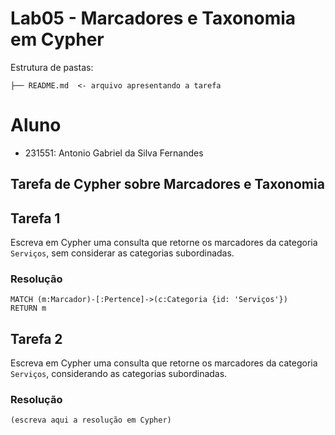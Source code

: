 # Lab05 - Marcadores e Taxonomia em Cypher

Estrutura de pastas:

~~~
├── README.md  <- arquivo apresentando a tarefa
~~~

# Aluno
* 231551: Antonio Gabriel da Silva Fernandes

## Tarefa de Cypher sobre Marcadores e Taxonomia

## Tarefa 1

Escreva em Cypher uma consulta que retorne os marcadores da categoria `Serviços`, sem considerar as categorias subordinadas.

### Resolução
~~~cypher
MATCH (m:Marcador)-[:Pertence]->(c:Categoria {id: 'Serviços'})
RETURN m
~~~

## Tarefa 2

Escreva em Cypher uma consulta que retorne os marcadores da categoria `Serviços`, considerando as categorias subordinadas.

### Resolução
~~~cypher
(escreva aqui a resolução em Cypher)
~~~
